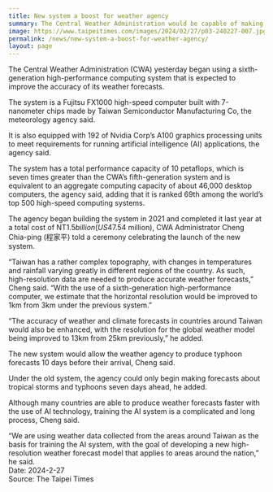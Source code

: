 ```yaml
---
title: New system a boost for weather agency
summary: The Central Weather Administration would be capable of making forecasts about tropical storms and typhoons 10 days before their arrival, as opposed to seven
image: https://www.taipeitimes.com/images/2024/02/27/p03-240227-007.jpg
permalink: /news/new-system-a-boost-for-weather-agency/
layout: page
---
```

The Central Weather Administration (CWA) yesterday began using a sixth-generation high-performance computing system that is expected to improve the accuracy of its weather forecasts.

The system is a Fujitsu FX1000 high-speed computer built with 7-nanometer chips made by Taiwan Semiconductor Manufacturing Co, the meteorology agency said.

It is also equipped with 192 of Nvidia Corp’s A100 graphics processing units to meet requirements for running artificial intelligence (AI) applications, the agency said.

The system has a total performance capacity of 10 petaflops, which is seven times greater than the CWA’s fifth-generation system and is equivalent to an aggregate computing capacity of about 46,000 desktop computers, the agency said, adding that it is ranked 69th among the world’s top 500 high-speed computing systems.

The agency began building the system in 2021 and completed it last year at a total cost of NT$1.5 billion (US$47.54 million), CWA Administrator Cheng Chia-ping (程家平) told a ceremony celebrating the launch of the new system.

“Taiwan has a rather complex topography, with changes in temperatures and rainfall varying greatly in different regions of the country. As such, high-resolution data are needed to produce accurate weather forecasts,” Cheng said. “With the use of a sixth-generation high-performance computer, we estimate that the horizontal resolution would be improved to 1km from 3km under the previous system.”

“The accuracy of weather and climate forecasts in countries around Taiwan would also be enhanced, with the resolution for the global weather model being improved to 13km from 25km previously,” he added.

The new system would allow the weather agency to produce typhoon forecasts 10 days before their arrival, Cheng said.

Under the old system, the agency could only begin making forecasts about tropical storms and typhoons seven days ahead, he added.

Although many countries are able to produce weather forecasts faster with the use of AI technology, training the AI system is a complicated and long process, Cheng said.

“We are using weather data collected from the areas around Taiwan as the basis for training the AI system, with the goal of developing a new high-resolution weather forecast model that applies to areas around the nation,” he said.
<br/>
Date: 2024-2-27
<br/>
Source: The Taipei Times
